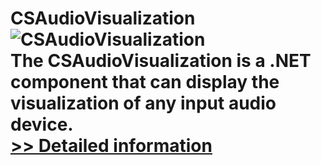 # CSAudioVisualization<br />![CSAudioVisualization](https://mycommerce.akamaized.net/api/pimages/P300914540/BIG/300914540.PNG)<br />The CSAudioVisualization is a .NET component that can display the visualization of any input audio device.<br />[>> Detailed information](https://secure.shareit.com/shareit/product.html?productid=300914540&affiliateid=200057808)